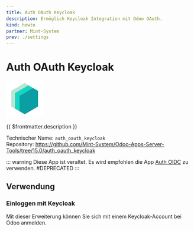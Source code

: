 ```yaml
---
title: Auth OAuth Keycloak
description: Ermöglich Keycloak Integration mit Odoo OAuth.
kind: howto
partner: Mint-System
prev: ./settings
---
```


# Auth OAuth Keycloak

![icon_oms_box](attachments/icons_odoo_mint_system.png)

{{ $frontmatter.description }}

Technischer Name: `auth_oauth_keycloak`\
Repository: <https://github.com/Mint-System/Odoo-Apps-Server-Tools/tree/15.0/auth_oauth_keycloak>

::: warning
Diese App ist veraltet. Es wird empfohlen die App [Auth OIDC](Auth%20OIDC.md) zu verwenden.
#DEPRECATED
:::

## Verwendung

### Einloggen mit Keycloak

Mit dieser Erweiterung können Sie sich mit einem Keycloak-Account bei Odoo anmelden.
